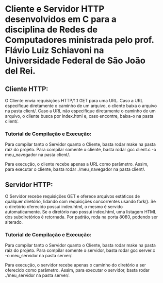 # Cliente e Servidor HTTP desenvolvidos em C para a disciplina de Redes de Computadores ministrada pelo prof. Flávio Luiz Schiavoni na Universidade Federal de São João del Rei.

## Cliente HTTP:

O Cliente envia requisições HTTP/1.1 GET para uma URL. Caso a URL especifique diretamente o caminho de um arquivo, o cliente baixa o arquivo na pasta client/. Caso a URL não especifique diretamente o caminho de um arquivo, o cliente busca por index.html e, caso encontre, baixa-o na pasta client/.

### Tutorial de Compilação e Execução:

Para compilar tanto o Servidor quanto o Cliente, basta rodar make na pasta raiz do projeto. Para compilar somente o cliente, basta rodar gcc client.c -o meu_navegador na pasta client/.

Para execução, o cliente recebe apenas a URL como parâmetro. Assim, para executar o cliente, basta rodar ./meu_navegador <URL> na pasta client/.

## Servidor HTTP:

O Servidor recebe requisições GET e oferece arquivos estáticos de qualquer diretório, lidando com requisições concorrentes usando fork(). Se o diretório oferecido possui index.html, o mesmo é servido automaticamente. Se o diretório nao possui index.html, uma listagem HTML dos subdiretórios é retornada. Por padrão, roda na porta 8080, podendo ser alterado.

### Tutorial de Compilação e Execução:

Para compilar tanto o Servidor quanto o Cliente, basta rodar make na pasta raiz do projeto. Para compilar somente o servidor, basta rodar gcc server.c -o meu_servidor na pasta server/.

Para execução, o servidor recebe apenas o caminho do diretório a ser oferecido como parâmetro. Assim, para executar o servidor, basta rodar ./meu_servidor <PATH> na pasta server/.